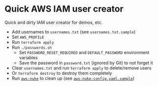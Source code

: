 # Quick AWS IAM user creator

Quick and dirty IAM user creator for demos, etc.

- Add usernames to `usernames.txt` (see `usernames.txt.sample`)
- Set `AWS_PROFILE`
- Run `terraform apply`
- Run `./passwords.sh`
    - Set `PASSWORD_RESET_REQUIRED` and `DEFAULT_PASSWORD` environment variables
    - Save the password in `password.txt` (ignored by Git) to not forget it
- Clear `usernames.txt` and run `terraform apply` to delete/remove users
- Or `terraform destroy` to destroy them completely
- Run [`aws-nuke`](https://github.com/ekristen/aws-nuke) to clean up (see [`aws-nuke-config.yaml.sample`](aws-nuke-config.yaml.sample))
